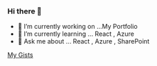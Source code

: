 ### Hi there 👋

<!--
**sagarpandey88/sagarpandey88** is a ✨ _special_ ✨ repository because its `README.md` (this file) appears on your GitHub profile.

Here are some ideas to get you started:

- 🔭 I’m currently working on ...
- 🌱 I’m currently learning ...
- 👯 I’m looking to collaborate on ...
- 🤔 I’m looking for help with ...
- 💬 Ask me about ...
- 📫 How to reach me: ...
- 😄 Pronouns: ...
- ⚡ Fun fact: ...
-->

- 🔭 I’m currently working on ...My Portfolio
- 🌱 I’m currently learning ... React , Azure
- 💬 Ask me about ... React , Azure , SharePoint

[My Gists](https://gist.github.com/sagarpandey88)

